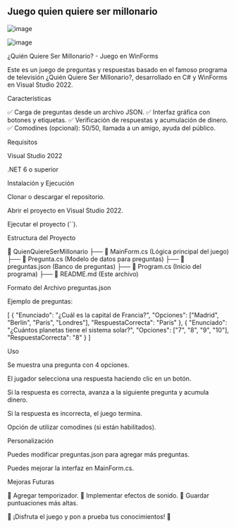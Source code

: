 ## Juego quien quiere ser millonario

![image](https://github.com/user-attachments/assets/9f90b1ec-e759-49d9-acea-cd4ed5ec1d5d)

![image](https://github.com/user-attachments/assets/3675f6eb-887a-43ec-8e02-efe3d63accb6)

¿Quién Quiere Ser Millonario? - Juego en WinForms

Este es un juego de preguntas y respuestas basado en el famoso programa de televisión ¿Quién Quiere Ser Millonario?, desarrollado en C# y WinForms en Visual Studio 2022.

Características

✅ Carga de preguntas desde un archivo JSON. ✅ Interfaz gráfica con botones y etiquetas. ✅ Verificación de respuestas y acumulación de dinero. ✅ Comodines (opcional): 50/50, llamada a un amigo, ayuda del público.

Requisitos

Visual Studio 2022

.NET 6 o superior

Instalación y Ejecución

Clonar o descargar el repositorio.

Abrir el proyecto en Visual Studio 2022.

Ejecutar el proyecto (``).

Estructura del Proyecto

📂 QuienQuiereSerMillonario
 ├── 📄 MainForm.cs (Lógica principal del juego)
 ├── 📄 Pregunta.cs (Modelo de datos para preguntas)
 ├── 📄 preguntas.json (Banco de preguntas)
 ├── 📄 Program.cs (Inicio del programa)
 ├── 📄 README.md (Este archivo)

Formato del Archivo preguntas.json

Ejemplo de preguntas:

[
  {
    "Enunciado": "¿Cuál es la capital de Francia?",
    "Opciones": ["Madrid", "Berlín", "París", "Londres"],
    "RespuestaCorrecta": "París"
  },
  {
    "Enunciado": "¿Cuántos planetas tiene el sistema solar?",
    "Opciones": ["7", "8", "9", "10"],
    "RespuestaCorrecta": "8"
  }
]

Uso

Se muestra una pregunta con 4 opciones.

El jugador selecciona una respuesta haciendo clic en un botón.

Si la respuesta es correcta, avanza a la siguiente pregunta y acumula dinero.

Si la respuesta es incorrecta, el juego termina.

Opción de utilizar comodines (si están habilitados).

Personalización

Puedes modificar preguntas.json para agregar más preguntas.

Puedes mejorar la interfaz en MainForm.cs.

Mejoras Futuras

🔹 Agregar temporizador. 🔹 Implementar efectos de sonido. 🔹 Guardar puntuaciones más altas.

📌 ¡Disfruta el juego y pon a prueba tus conocimientos! 🚀

